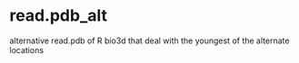 # read.pdb_alt
alternative read.pdb of R bio3d that deal with the youngest of the alternate locations
